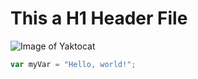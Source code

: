 # This a H1 Header File
![Image of Yaktocat](https://octodex.github.com/images/yaktocat.png)
``` javascript
var myVar = "Hello, world!";
```
